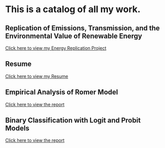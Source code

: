 # This is a catalog of all my work.

##  Replication of Emissions, Transmission, and the Environmental Value of Renewable Energy
[Click here to view my Energy Replication Project ](https://tjb510.github.io/portfolio.github.io/replication-proj-break.html)

## Resume
[Click here to view my Resume](https://tjb510.github.io/portfolio.github.io/TylerBrown_Energy_Resume.pdf)

## Empirical Analysis of Romer Model
[Click here to view the report](https://tjb510.github.io/portfolio.github.io/Tyler_Brown_STAT331_Final_Project.html)

## Binary Classification with Logit and Probit Models
[Click here to view the report](https://tjb510.github.io/portfolio.github.io/STAT434_Final_Project.html)


